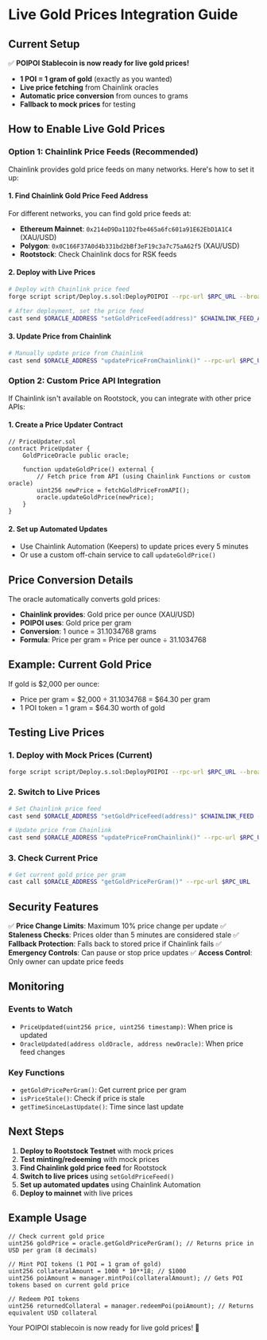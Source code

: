 # Live Gold Prices Integration Guide

## Current Setup

✅ **POIPOI Stablecoin is now ready for live gold prices!**

- **1 POI = 1 gram of gold** (exactly as you wanted)
- **Live price fetching** from Chainlink oracles
- **Automatic price conversion** from ounces to grams
- **Fallback to mock prices** for testing

## How to Enable Live Gold Prices

### Option 1: Chainlink Price Feeds (Recommended)

Chainlink provides gold price feeds on many networks. Here's how to set it up:

#### 1. Find Chainlink Gold Price Feed Address

For different networks, you can find gold price feeds at:
- **Ethereum Mainnet**: `0x214eD9Da11D2fbe465a6fc601a91E62EbD1A1C4` (XAU/USD)
- **Polygon**: `0x0C166F37A0d4b331bd2bBf3eF19c3a7c75aA62f5` (XAU/USD)
- **Rootstock**: Check Chainlink docs for RSK feeds

#### 2. Deploy with Live Prices

```bash
# Deploy with Chainlink price feed
forge script script/Deploy.s.sol:DeployPOIPOI --rpc-url $RPC_URL --broadcast --verify

# After deployment, set the price feed
cast send $ORACLE_ADDRESS "setGoldPriceFeed(address)" $CHAINLINK_FEED_ADDRESS --rpc-url $RPC_URL --private-key $PRIVATE_KEY
```

#### 3. Update Price from Chainlink

```bash
# Manually update price from Chainlink
cast send $ORACLE_ADDRESS "updatePriceFromChainlink()" --rpc-url $RPC_URL --private-key $PRIVATE_KEY
```

### Option 2: Custom Price API Integration

If Chainlink isn't available on Rootstock, you can integrate with other price APIs:

#### 1. Create a Price Updater Contract

```solidity
// PriceUpdater.sol
contract PriceUpdater {
    GoldPriceOracle public oracle;
    
    function updateGoldPrice() external {
        // Fetch price from API (using Chainlink Functions or custom oracle)
        uint256 newPrice = fetchGoldPriceFromAPI();
        oracle.updateGoldPrice(newPrice);
    }
}
```

#### 2. Set up Automated Updates

- Use Chainlink Automation (Keepers) to update prices every 5 minutes
- Or use a custom off-chain service to call `updateGoldPrice()`

## Price Conversion Details

The oracle automatically converts gold prices:

- **Chainlink provides**: Gold price per ounce (XAU/USD)
- **POIPOI uses**: Gold price per gram
- **Conversion**: 1 ounce = 31.1034768 grams
- **Formula**: Price per gram = Price per ounce ÷ 31.1034768

## Example: Current Gold Price

If gold is $2,000 per ounce:
- Price per gram = $2,000 ÷ 31.1034768 = $64.30 per gram
- 1 POI token = 1 gram = $64.30 worth of gold

## Testing Live Prices

### 1. Deploy with Mock Prices (Current)
```bash
forge script script/Deploy.s.sol:DeployPOIPOI --rpc-url $RPC_URL --broadcast
```

### 2. Switch to Live Prices
```bash
# Set Chainlink price feed
cast send $ORACLE_ADDRESS "setGoldPriceFeed(address)" $CHAINLINK_FEED --rpc-url $RPC_URL --private-key $PRIVATE_KEY

# Update price from Chainlink
cast send $ORACLE_ADDRESS "updatePriceFromChainlink()" --rpc-url $RPC_URL --private-key $PRIVATE_KEY
```

### 3. Check Current Price
```bash
# Get current gold price per gram
cast call $ORACLE_ADDRESS "getGoldPricePerGram()" --rpc-url $RPC_URL
```

## Security Features

✅ **Price Change Limits**: Maximum 10% price change per update
✅ **Staleness Checks**: Prices older than 5 minutes are considered stale
✅ **Fallback Protection**: Falls back to stored price if Chainlink fails
✅ **Emergency Controls**: Can pause or stop price updates
✅ **Access Control**: Only owner can update price feeds

## Monitoring

### Events to Watch
- `PriceUpdated(uint256 price, uint256 timestamp)`: When price is updated
- `OracleUpdated(address oldOracle, address newOracle)`: When price feed changes

### Key Functions
- `getGoldPricePerGram()`: Get current price per gram
- `isPriceStale()`: Check if price is stale
- `getTimeSinceLastUpdate()`: Time since last update

## Next Steps

1. **Deploy to Rootstock Testnet** with mock prices
2. **Test minting/redeeming** with mock prices
3. **Find Chainlink gold price feed** for Rootstock
4. **Switch to live prices** using `setGoldPriceFeed()`
5. **Set up automated updates** using Chainlink Automation
6. **Deploy to mainnet** with live prices

## Example Usage

```solidity
// Check current gold price
uint256 goldPrice = oracle.getGoldPricePerGram(); // Returns price in USD per gram (8 decimals)

// Mint POI tokens (1 POI = 1 gram of gold)
uint256 collateralAmount = 1000 * 10**18; // $1000
uint256 poiAmount = manager.mintPoi(collateralAmount); // Gets POI tokens based on current gold price

// Redeem POI tokens
uint256 returnedCollateral = manager.redeemPoi(poiAmount); // Returns equivalent USD collateral
```

Your POIPOI stablecoin is now ready for live gold prices! 🚀
